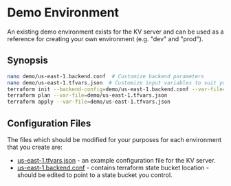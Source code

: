 # Demo Environment

An existing demo environment exists for the KV server and can be used as a reference for creating
your own environment (e.g. "dev" and "prod").

## Synopsis

```bash
nano demo/us-east-1.backend.conf  # Customize backend parameters
nano demo/us-east-1.tfvars.json  # Customize input variables to suit your demo environment.
terraform init --backend-config=demo/us-east-1.backend.conf --var-file=demo/us-east-1.tfvars.json --reconfigure
terraform plan --var-file=demo/us-east-1.tfvars.json
terraform apply --var-file=demo/us-east-1.tfvars.json
```

## Configuration Files

The files which should be modified for your purposes for each environment that you create are:

-   [us-east-1.tfvars.json](demo/us-east-1.tfvars.json) - an example configuration file for the KV
    server.
-   [us-east-1.backend.conf](demo/us-east-1.backend.conf) - contains terraform state bucket
    location - should be edited to point to a state bucket you control.
